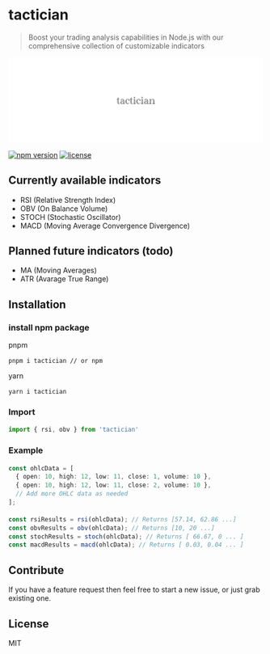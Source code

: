 # tactician

> Boost your trading analysis capabilities in Node.js with our comprehensive collection of customizable indicators

<div align="left">
  <img width="750" heigth="250" src="/static/logo-tactician.jpeg" alt="tactician logo">
</div>

[![npm version](https://badge.fury.io/js/tactician.svg)](https://badge.fury.io/js/tactician)
[![license](https://img.shields.io/github/license/mashape/apistatus.svg)](https://github.com/bartdominiak/tactician/blob/master/LICENSE.md)

## Currently available indicators
- RSI (Relative Strength Index)
- OBV (On Balance Volume)
- STOCH (Stochastic Oscillator)
- MACD (Moving Average Convergence Divergence)

## Planned future indicators (todo)
- MA (Moving Averages)
- ATR (Avarage True Range)

## Installation

### install npm package

pnpm
```node
pnpm i tactician // or npm
```

yarn
```node
yarn i tactician
```

### Import
```typescript
import { rsi, obv } from 'tactician'
```

### Example
```typescript
const ohlcData = [
  { open: 10, high: 12, low: 11, close: 1, volume: 10 },
  { open: 10, high: 12, low: 11, close: 2, volume: 10 },
  // Add more OHLC data as needed
];

const rsiResults = rsi(ohlcData); // Returns [57.14, 62.86 ...]
const obvResults = obv(ohlcData); // Returns [10, 20 ...]
const stochResults = stoch(ohlcData); // Returns [ 66.67, 0 ... ]
const macdResults = macd(ohlcData); // Returns [ 0.03, 0.04 ... ]
```

## Contribute

If you have a feature request then feel free to start a new issue, or just grab existing one.

## License

MIT
